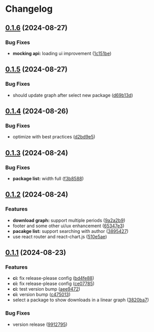 # Changelog

## [0.1.6](https://github.com/GloryWong/npm-stat/compare/npm-stat-v0.1.5...npm-stat-v0.1.6) (2024-08-27)


### Bug Fixes

* **mocking api:** loading ui improvement ([1c151be](https://github.com/GloryWong/npm-stat/commit/1c151bea4d836db91f6d90450f2ae9c3906decb0))

## [0.1.5](https://github.com/GloryWong/npm-stat/compare/npm-stat-v0.1.4...npm-stat-v0.1.5) (2024-08-27)


### Bug Fixes

* should update graph after select new package ([d69b13d](https://github.com/GloryWong/npm-stat/commit/d69b13dda18085931150bae62c2d669e2abea454))

## [0.1.4](https://github.com/GloryWong/npm-stat/compare/npm-stat-v0.1.3...npm-stat-v0.1.4) (2024-08-26)


### Bug Fixes

* optimize with best practices ([d2bd9e5](https://github.com/GloryWong/npm-stat/commit/d2bd9e5e8b4b1e813e4c15440b461b733d76bbd5))

## [0.1.3](https://github.com/GloryWong/npm-stat/compare/npm-stat-v0.1.2...npm-stat-v0.1.3) (2024-08-24)


### Bug Fixes

* **package list:** width full ([f3b8588](https://github.com/GloryWong/npm-stat/commit/f3b858880c0f2f4c1925858acf1d99d4d25a9a81))

## [0.1.2](https://github.com/GloryWong/npm-stat/compare/npm-stat-v0.1.1...npm-stat-v0.1.2) (2024-08-24)


### Features

* **download graph:** support multiple periods ([9a2a2b9](https://github.com/GloryWong/npm-stat/commit/9a2a2b9c331f8eb23fc7491bb597de73bdb2a88d))
* footer and some other ui/ux enhancement ([65347e3](https://github.com/GloryWong/npm-stat/commit/65347e396ebeb5dbf45714a32db36d7356d60548))
* **pacakge list:** support searching with author ([3895427](https://github.com/GloryWong/npm-stat/commit/38954279f9d2957741e8af9c03e04c106bcc2876))
* use react router and react-chart.js ([510e5ae](https://github.com/GloryWong/npm-stat/commit/510e5ae47170eafeed3b1a85f71489197e0a3272))

## [0.1.1](https://github.com/GloryWong/npm-stat/compare/npm-stat-v0.1.0...npm-stat-v0.1.1) (2024-08-23)


### Features

* **ci:** fix release-please config ([bd4fe88](https://github.com/GloryWong/npm-stat/commit/bd4fe889034314a3cbf885a3545a8f651bed0da8))
* **ci:** fix release-please config ([ce07785](https://github.com/GloryWong/npm-stat/commit/ce077857bdeec534ff118cee431e6358fd133c1b))
* **ci:** test version bump ([aee9472](https://github.com/GloryWong/npm-stat/commit/aee9472a9f24572f9d26df1a68529424c08b9226))
* **ci:** version bump ([c475013](https://github.com/GloryWong/npm-stat/commit/c475013420a205c227935409f84395e01fa8df8a))
* select a package to show downloads in a linear graph ([3820ba7](https://github.com/GloryWong/npm-stat/commit/3820ba7f67603b8eb5fa74cc7a282ccb5d7c6a56))


### Bug Fixes

* version release ([9912795](https://github.com/GloryWong/npm-stat/commit/9912795159d4834872869952e0508eb9dceb6b97))
